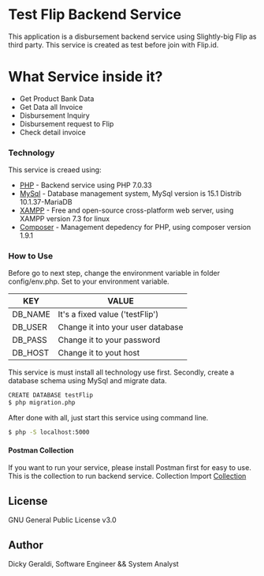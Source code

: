 # Test Flip Backend Service


This application is a disbursement backend service using Slightly-big Flip as third party. This service is created as test before join with Flip.id.

# What Service inside it?

  - Get Product Bank Data
  - Get Data all Invoice
  - Disbursement Inquiry
  - Disbursement request to Flip
  - Check detail invoice
### Technology

This service is creaed using:

* [PHP] - Backend service using PHP 7.0.33 
* [MySql] - Database management system, MySql version is 15.1 Distrib 10.1.37-MariaDB
* [XAMPP] - Free and open-source cross-platform web server, using XAMPP version 7.3 for linux
* [Composer] - Management depedency for PHP, using composer version 1.9.1

### How to Use

Before go to next step, change the environment variable in folder config/env.php. Set to your environment variable. 

| KEY | VALUE |
| ------ | ------ |
| DB_NAME | It's a fixed value ('testFlip') |
| DB_USER | Change it into your user database |
| DB_PASS | Change it to your password |
| DB_HOST | Change it to yout host |

This service is must install all technology use first. Secondly, create a database schema using MySql and migrate data.

```sh
CREATE DATABASE testFlip
$ php migration.php
```

After done with all, just start this service using command line.
```sh
$ php -S localhost:5000
```
#### Postman Collection

If you want to run your service, please install Postman first for easy to use. This is the collection to run backend service. Collection Import [Collection](https://www.getpostman.com/collections/992c5456ea59e8cb0953)

License
----

GNU General Public License v3.0


**Author**
----
Dicky Geraldi, Software Engineer && System Analyst


 
   [php]: <https://php.net>
   [MySql]: <https://www.mysql.com/>
   [XAMPP]: <https://www.apachefriends.org/index.html>
   [Composer]: <https://getcomposer.org/>